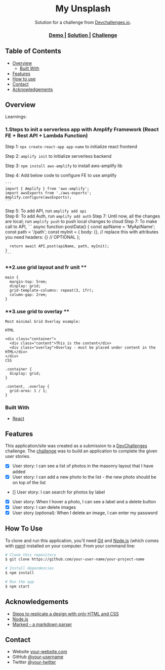 <!-- Please update value in the {}  -->

<h1 align="center">My Unsplash</h1>

<div align="center">
   Solution for a challenge from  <a href="http://devchallenges.io" target="_blank">Devchallenges.io</a>.
</div>

<div align="center">
  <h3>
    <a href="https://{your-demo-link.your-domain}">
      Demo
    </a>
    <span> | </span>
    <a href="https://{your-url-to-the-solution}">
      Solution
    </a>
    <span> | </span>
    <a href="https://devchallenges.io/challenges/rYyhwJAxMfES5jNQ9YsP">
      Challenge
    </a>
  </h3>
</div>

<!-- TABLE OF CONTENTS -->

## Table of Contents

- [Overview](#overview)
  - [Built With](#built-with)
- [Features](#features)
- [How to use](#how-to-use)
- [Contact](#contact)
- [Acknowledgements](#acknowledgements)

<!-- OVERVIEW -->

## Overview

Learnings:

### **1.Steps to init a serverless app with Amplify Framework (React FE + Rest API + Lambda Function)**
  
  Step 1: `npx create-react-app app-name` to initialize react frontend  
  
  Step 2: `amplify init` to initialize serverless backend  

  Step 3: `npm install aws-amplify` to install aws-amplify lib  
  
  Step 4: Add below code to configure FE to use amplify
    
    ```
    import { Amplify } from 'aws-amplify';
    import awsExports from './aws-exports';  
    Amplify.configure(awsExports);  
    ```

  Step 5: To add API, run `amplify add api`  
  Step 6: To add Auth, run `amplify add auth`
  Step 7: Until now, all the changes are local; run `amplify push` to push local changes to cloud
  Step 7: To make call to API, 
    ```
    async function postData() {
      const apiName = 'MyApiName';
      const path = '/path';
      const myInit = {
        body: {}, // replace this with attributes you need
        headers: {} // OPTIONAL
      };

      return await API.post(apiName, path, myInit);
    }
    ```


### **2.use grid layout and fr unit **
```
main {
  margin-top: 5rem;
  display: grid;
  grid-template-columns: repeat(3, 1fr);
  column-gap: 2rem;
}
```  
### **3.use grid to overlay **  
```
Most minimal Grid Overlay example:

HTML

<div class="container">
  <div class="content">This is the content</div>
  <div class="overlay">Overlay - must be placed under content in the HTML</div>
</div>
CSS

.container {
  display: grid;
}

.content, .overlay {
  grid-area: 1 / 1;
}
```  


### Built With

- [React](https://reactjs.org/)

## Features

This application/site was created as a submission to a [DevChallenges](https://devchallenges.io/challenges) challenge. The [challenge](https://devchallenges.io/challenges/rYyhwJAxMfES5jNQ9YsP) was to build an application to complete the given user stories.

- [x] User story: I can see a list of photos in the masonry layout that I have added  
- [x] User story: I can add a new photo to the list - the new photo should be on top of the list  
- [] User story: I can search for photos by label  
- [x] User story: When I hover a photo, I can see a label and a delete button  
- [x] User story: I can delete images  
- [x] User story (optional): When I delete an image, I can enter my password  

## How To Use

<!-- Example: -->

To clone and run this application, you'll need [Git](https://git-scm.com) and [Node.js](https://nodejs.org/en/download/) (which comes with [npm](http://npmjs.com)) installed on your computer. From your command line:

```bash
# Clone this repository
$ git clone https://github.com/your-user-name/your-project-name

# Install dependencies
$ npm install

# Run the app
$ npm start
```

## Acknowledgements

<!-- This section should list any articles or add-ons/plugins that helps you to complete the project. This is optional but it will help you in the future. For example: -->

- [Steps to replicate a design with only HTML and CSS](https://devchallenges-blogs.web.app/how-to-replicate-design/)
- [Node.js](https://nodejs.org/)
- [Marked - a markdown parser](https://github.com/chjj/marked)

## Contact

- Website [your-website.com](https://{your-web-site-link})
- GitHub [@your-username](https://{github.com/your-usermame})
- Twitter [@your-twitter](https://{twitter.com/your-username})
